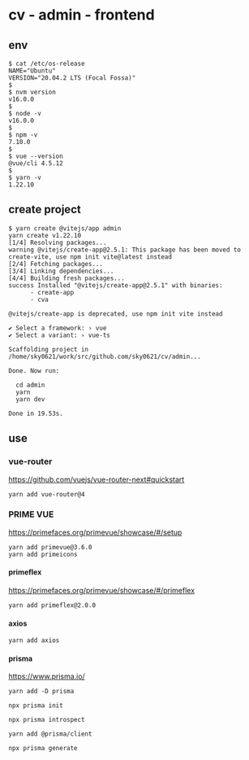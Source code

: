 # cv - admin - frontend

## env

```
$ cat /etc/os-release
NAME="Ubuntu"
VERSION="20.04.2 LTS (Focal Fossa)"
$
$ nvm version
v16.0.0
$
$ node -v
v16.0.0
$
$ npm -v
7.10.0
$
$ vue --version
@vue/cli 4.5.12
$
$ yarn -v
1.22.10
```

## create project

```
$ yarn create @vitejs/app admin
yarn create v1.22.10
[1/4] Resolving packages...
warning @vitejs/create-app@2.5.1: This package has been moved to create-vite, use npm init vite@latest instead
[2/4] Fetching packages...
[3/4] Linking dependencies...
[4/4] Building fresh packages...
success Installed "@vitejs/create-app@2.5.1" with binaries:
      - create-app
      - cva

@vitejs/create-app is deprecated, use npm init vite instead

✔ Select a framework: › vue
✔ Select a variant: › vue-ts

Scaffolding project in /home/sky0621/work/src/github.com/sky0621/cv/admin...

Done. Now run:

  cd admin
  yarn
  yarn dev

Done in 19.53s.
```

## use

### vue-router

https://github.com/vuejs/vue-router-next#quickstart

```
yarn add vue-router@4
```

### PRIME VUE

https://primefaces.org/primevue/showcase/#/setup

```
yarn add primevue@3.6.0
yarn add primeicons
```

#### primeflex

https://primefaces.org/primevue/showcase/#/primeflex

```
yarn add primeflex@2.0.0
```

#### axios

```
yarn add axios
```

#### prisma

https://www.prisma.io/

```
yarn add -D prisma
```

```
npx prisma init

npx prisma introspect
```

```
yarn add @prisma/client
```

```
npx prisma generate
```